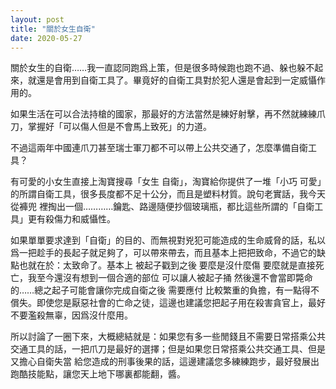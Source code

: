 ```yaml
---
layout: post
title: "關於女生自衛"
date: 2020-05-27
---
```


關於女生的自衛……我一直認同跑爲上策，但是很多時候跑也跑不過、躲也躲不起來，就還是會用到自衛工具了。畢竟好的自衛工具對於犯人還是會起到一定威懾作用的。

如果生活在可以合法持槍的國家，那最好的方法當然是練好射擊，再不然就練練爪刀，掌握好「可以傷人但是不會馬上致死」的力道。

不過這兩年中國連爪刀甚至瑞士軍刀都不可以帶上公共交通了，怎麼準備自衛工具？

有可愛的小女生直接上淘寶搜尋「女生 自衛」，淘寶給你提供了一堆「小巧 可愛」的所謂自衛工具，很多長度都不足十公分，而且是塑料材質。說句老實話，我今天從褲兜
裡掏出一個…………鑰匙、路邊隨便抄個玻璃瓶，都比這些所謂的「自衛工具」更有殺傷力和威懾性。

如果單單要求達到「自衛」的目的、而無視對兇犯可能造成的生命威脅的話，私以爲一把趁手的長起子就足夠了，可以帶來帶去，而且基本上把把致命，不過它的缺點也就在於：太致命了。基本上
被起子戳到之後 要麼是沒什麼傷 要麼就是直接死亡，我至今還沒有想到一個合適的部位 可以讓人被起子捅 然後還不會當即斃命的……總之起子可能會讓你完成自衛之後 需要應付
比較繁重的負擔，有一點得不償失。即使您是厭惡社會的亡命之徒，這邊也建議您把起子用在殺害貪官上，最好不要濫殺無辜，因爲沒什麼用。

所以討論了一圈下來，大概總結就是：如果您有多一些閒錢且不需要日常搭乘公共交通工具的話，一把爪刀是最好的選擇；但是如果您日常搭乘公共交通工具、但是又擔心自衛失當
給您造成的刑事後果的話，這邊建議您多練練跑步，最好發展出跑酷技能點，讓您天上地下哪裏都能翻，醬。
